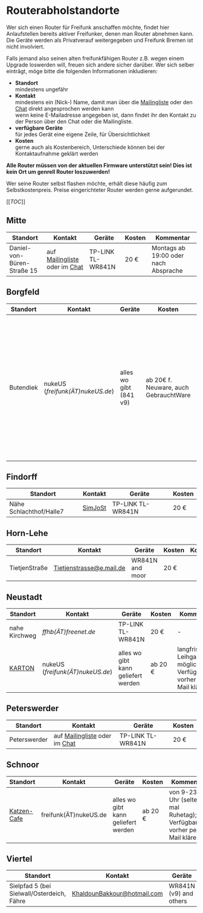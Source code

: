 # Routerabholstandorte

Wer sich einen Router für Freifunk anschaffen möchte, findet hier Anlaufstellen bereits aktiver Freifunker, denen man Router abnehmen kann.  
Die Geräte werden als Privatverauf weitergegeben und Freifunk Bremen ist nicht involviert.

Falls jemand also seinen alten freifunkfähigen Router z.B. wegen einem Upgrade loswerden will, freuen sich andere sicher darüber.
Wer sich selber einträgt, möge bitte die folgenden Informationen inkludieren:
* **Standort**  
  mindestens ungefähr
* **Kontakt**  
  mindestens ein (Nick-) Name, damit man über die [Mailingliste] oder den [Chat] direkt angesprochen werden kann  
  wenn keine E-Mailadresse angegeben ist, dann findet ihr den Kontakt zu der Person über den Chat oder die Mailingliste.
* **verfügbare Geräte**  
  für jedes Gerät eine eigene Zeile, für Übersichtlichkeit
* **Kosten**  
  gerne auch als Kostenbereich, Unterschiede können bei der Kontaktaufnahme geklärt werden



**Alle Router müssen von der aktuellen Firmware unterstützt sein! Dies ist kein Ort um genrell Router loszuwerden!**

Wer seine Router selbst flashen möchte, erhält diese häufig zum Selbstkostenpreis. Preise eingerichteter Router werden gerne aufgerundet.

[[_TOC_]]

## Mitte
Standort                    | Kontakt                             | Geräte            | Kosten  | Kommentar
---                         | ---                                 | ---               | ---     | ---
Daniel-von-Büren-Straße 15  | auf [Mailingliste] oder im [Chat]   | TP-LINK TL-WR841N | 20 €    | Montags ab 19:00 oder nach Absprache

## Borgfeld
Standort  | Kontakt                           | Geräte                | Kosten                               | Kommentar
---       | ---                               | ---                   | ---                                  | ---
Butendiek | nukeUS (_freifunk(ÄT)nukeUS.de_)  | alles wo gibt (841 v9)| ab 20€ f. Neuware, auch GebrauchtWare| langfristige Leihgaben und Anlieferungen zu den ÖPNV-Haltestellen und mehrmals wöchentlich ins StadtGebiet Bremen (ohne Nord, dort aber in BremenBurg bei einer Autolackiererei, wo ein Freund, der von hier her werktägl. hin fährt arbeitet) möglich.


## Findorff
Standort                | Kontakt   | Geräte            | Kosten
---                     | ---       | ---               | ---
Nähe Schlachthof/Halle7 | [SimJoSt] | TP-LINK TL-WR841N | 20 €

## Horn-Lehe
Standort      | Kontakt                   | Geräte                     | Kosten    | Kommentar
---           | ---                       | ---                        | ---       | ---
TietjenStraße | Tietjenstrasse@e.mail.de  | WR841N and moor | 20 €      | 
 

## Neustadt
Standort              | Kontakt                           | Geräte                | Kosten      | Kommentar
---                   | ---                               | ---                   | ---         | ---
nahe Kirchweg         | _ffhb(ÄT)freenet.de_              | TP-LINK TL-WR841N     | 20 €        | -
[KARTON]              | nukeUS (_freifunk(ÄT)nukeUS.de_)  | alles wo gibt kann geliefert werden | ab 20 €| langfristige Leihgaben möglich; Verfügbarkeit vorher per Mail klären

## Peterswerder
Standort     | Kontakt                           | Geräte            | Kosten
---          | ---                               | ---               | ---
Peterswerder | auf [Mailingliste] oder im [Chat] | TP-LINK TL-WR841N | 20 €

## Schnoor
Standort                                  | Kontakt                         | Geräte            | Kosten  | Kommentar
---                                       | ---                             | ---               | ---     | ---
[Katzen-Cafe] | freifunk(ÄT)nukeUS.de     | alles wo gibt kann geliefert werden | ab 20 € | von 9-23 Uhr (selten mal Ruhetag); Verfügbarkeit vorher per Mail klären

## Viertel
Standort                                    | Kontakt                     | Geräte                        | Kosten
---                                         | ---                         | ---                           | ---
Sielpfad 5 (bei Sielwall/Osterdeich, Fähre  | KhaldounBakkour@hotmail.com | WR841N (v9) and others  | 20€


[Chat]: https://webirc.hackint.org/#ffhb
[MailingListe]: https://planetcyborg.de/mailman/listinfo/ff-bremen
[KARTON]: http://www.kartontage.de
[Katzen-Cafe]: http://www.katzen-cafe.de
[SimJoSt]: https://simjo.st